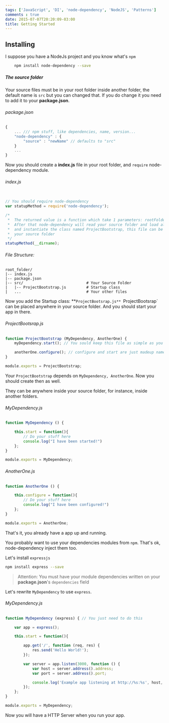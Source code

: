 ```yaml
---
tags: ['JavaScript', 'DI', 'node-dependency', 'NodeJS', 'Patterns']
comments : true
date: 2015-07-07T20:20:09-03:00
title: Getting Started
---
```


## Installing

I suppose you have a NodeJs project and you know what's `npm`  

```bash
    npm install node-dependency --save
```

##### The source folder
Your source files must be in your root folder inside another folder, the default name is `src` but you can changed that. If you do change it you need to add it to your **package.json**.  

###### package.json
```js
{
    ... /// npm stuff, like dependencies, name, version...
    "node-dependency" : {
        "source" : "newName" // defaults to "src"
    }
    ...
}
```

Now you should create a **index.js** file in your root folder, and `require` node-dependency module.

###### index.js
```js
    
// You should require node-dependency
var statupMethod = require('node-dependency');

/* 
 *  The returned value is a function which take 1 parameters: rootFolder
 *  After that node-dependency will read your source folder and load all your classes
 *  and instantiate the class named ProjectBootstrap, this file can be anywhere inside
 *  your source folder
 */
statupMethod(__dirname);
```


###### File Structure:
```
root_folder/
|-- index.js
|-- package.json
|-- src/                            # Your Source Folder
|   |-- ProjectBootstrap.js         # Startup class
|   ...                             # Your other files
```

Now you add the Startup class: **`ProjectBootsrap.js**
`ProjectBootsrap` can be placed anywhere in your source folder. And you should start your app in there.  


###### ProjectBootsrap.js
```js
function ProjectBootstrap (MyDependency, AnotherOne) {
    myDependency.start(); // You sould keep this file as simple as you can, don't abuse it

    anotherOne.configure(); // configure and start are just madeup names
}

module.exports = ProjectBootstrap;
```


Your `ProjectBootstrap` depends on `MyDependency, AnotherOne`. Now you should create then as well.  

They can be anywhere inside your source folder, for instance, inside another folders.

###### MyDependency.js
```js
function MyDependency () {

    this.start = function(){
        // Do your stuff here
        console.log("I have been started!")
    };
}

module.exports = MyDependency;
```

###### AnotherOne.js
```js
function AnotherOne () {

    this.configure = function(){
        // Do your stuff here
        console.log("I have been configured!")
    };
}

module.exports = AnotherOne;
```


That's it, you already have a app up and running.  

You probably want to use your dependencies modules from `npm`. That's ok, node-dependency inject them too. 

Let's install `expressjs`

```bash
npm install express --save
```

> Attention: You must have your module dependencies written on your **package.json**'s `dependencies` field

Let's rewrite `MyDependency` to use `express`.  

###### MyDependency.js
```js
function MyDependency (express) { // You just need to do this

    var app = express();

    this.start = function(){

        app.get('/', function (req, res) {
            res.send('Hello World!');
        });

        var server = app.listen(3000, function () {
            var host = server.address().address;
            var port = server.address().port;

            console.log('Example app listening at http://%s:%s', host, port);
        });
    };
}

module.exports = MyDependency;
```

Now you will have a HTTP Server when you run your app.  

